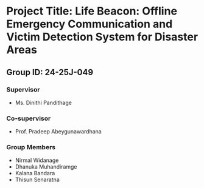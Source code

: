 # Project Title: Life Beacon: Offline Emergency Communication and Victim Detection System for Disaster Areas

## Group ID: 24-25J-049

### Supervisor
- Ms. Dinithi Pandithage

### Co-supervisor
- Prof. Pradeep Abeygunawardhana


### Group Members
- Nirmal Widanage
- Dhanuka Muhandiramge
- Kalana Bandara
- Thisun Senaratna
